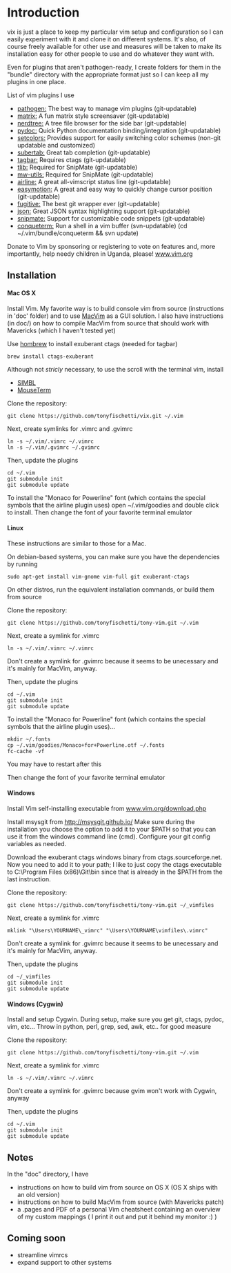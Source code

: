 # Introduction

vix is just a place to keep my particular vim setup and configuration
so I can easily experiment with it and clone it on different systems. It's 
also, of course freely available for other use and measures will be taken
to make its installation easy for other people to use and do whatever they
want with.

Even for plugins that aren't pathogen-ready, I create folders for them
in the "bundle" directory with the appropriate format just so I can keep
all my plugins in one place.

List of vim plugins I use
 - [pathogen:](https://github.com/tpope/vim-pathogen)
   The best way to manage vim plugins
   (git-updatable)
 - [matrix:](https://github.com/uguu-org/vim-matrix-screensaver)
   A fun matrix style screensaver 
   (git-updatable)
 - [nerdtree:](https://github.com/scrooloose/nerdtree)
   A tree file browser for the side bar
   (git-updatable)
 - [pydoc:](https://github.com/fs111/pydoc.vim)
   Quick Python documentation binding/integration
   (git-updatable)
 - [setcolors:](http://vim.wikia.com/wiki/VimTip341)
   Provides support for easily switching color schemes
   (non-git updatable and customized)
 - [subertab:](https://github.com/ervandew/supertab)
   Great tab completion
   (git-updatable)
 - [tagbar:](github.com/majutsushi/tagbar)
   Requires ctags
   (git-updatable)
 - [tlib:](https://github.com/tomtom/tlib_vim.git)
   Required for SnipMate
   (git-updatable)
 - [mw-utils:](https://github.com/MarcWeber/vim-addon-mw-utils.git)
   Required for SnipMate
   (git-updatable)
 - [airline:](https://github.com/bling/vim-airline)
   A great all-vimscript status line
   (git-updatable)
 - [easymotion:](https://github.com/Lokaltog/vim-easymotion)
   A great and easy way to quickly change cursor position
   (git-updatable)
 - [fugitive:](https://github.com/tpope/vim-fugitive)
   The best git wrapper ever
   (git-updatable)
 - [json:](https://github.com/vim-scripts/vim-json-bundle)
   Great JSON syntax highlighting support
   (git-updatable)
 - [snipmate:](https://github.com/garbas/vim-snipmate)
   Support for customizable code snippets
   (git-updatable)
 - [conqueterm:](https://code.google.com/p/conque/)
   Run a shell in a vim buffer
   (svn-updatable) (cd ~/.vim/bundle/conqueterm && svn update)

Donate to Vim by sponsoring or registering to vote on features and, more
importantly, help needy children in Uganda, please!
www.vim.org


Installation
-------------


#### Mac OS X

Install Vim. My favorite way is to build console vim from source
(instructions in 'doc' folder) and to use 
[MacVim](https://code.google.com/p/macvim/) as a GUI solution. 
I also have instructions (in doc/) on how to compile MacVim from source
that should work with Mavericks (which I haven't tested yet)

Use [hombrew](http://brew.sh/) to install exuberant ctags (needed for tagbar)

    brew install ctags-exuberant

Although not _stricly_ necessary, to use the scroll with the 
terminal vim, install
 - [SIMBL](http://www.culater.net/software/SIMBL/SIMBL.php)
 - [MouseTerm](https://bitheap.org/mouseterm/)

Clone the repository:

    git clone https://github.com/tonyfischetti/vix.git ~/.vim

 
Next, create symlinks for .vimrc and .gvimrc

    ln -s ~/.vim/.vimrc ~/.vimrc
    ln -s ~/.vim/.gvimrc ~/.gvimrc


Then, update the plugins

    cd ~/.vim
    git submodule init
    git submodule update


To install the "Monaco for Powerline" font (which contains the
special symbols that the airline plugin uses) open ~/.vim/goodies
and double click to install. Then change the font of your favorite
terminal emulator


#### Linux

These instructions are similar to those for a Mac.

On debian-based systems, you can make sure you have the dependencies 
by running

    sudo apt-get install vim-gnome vim-full git exuberant-ctags

On other distros, run the equivalent installation commands, or build them
from source

Clone the repository:

    git clone https://github.com/tonyfischetti/tony-vim.git ~/.vim


Next, create a symlink for .vimrc

    ln -s ~/.vim/.vimrc ~/.vimrc

Don't create a symlink for .gvimrc because it seems to be unecessary
and it's mainly for MacVim, anyway.

Then, update the plugins

    cd ~/.vim
    git submodule init
    git submodule update


To install the "Monaco for Powerline" font (which contains the
special symbols that the airline plugin uses)...

    mkdir ~/.fonts
    cp ~/.vim/goodies/Monaco+for+Powerline.otf ~/.fonts
    fc-cache -vf

You may have to restart after this

Then change the font of your favorite terminal emulator


#### Windows

Install Vim self-installing executable from www.vim.org/download.php

Install msysgit from http://msysgit.github.io/ Make sure during the
installation you choose the option to add it to your $PATH so that
you can use it from the windows command line (cmd). Configure your git
config variables as needed.

Download the exuberant ctags windows binary from ctags.sourceforge.net.
Now you need to add it to your path; I like to just copy the ctags
executable to C:\Program Files (x86)\Git\bin since that is already in 
the $PATH from the last instruction.

Clone the repository:

    git clone https://github.com/tonyfischetti/tony-vim.git ~/_vimfiles


Next, create a symlink for .vimrc

    mklink "\Users\YOURNAME\_vimrc" "\Users\YOURNAME\vimfiles\.vimrc"

Don't create a symlink for .gvimrc because it seems to be unecessary
and it's mainly for MacVim, anyway.

Then, update the plugins

    cd ~/_vimfiles
    git submodule init
    git submodule update



#### Windows (Cygwin)

Install and setup Cygwin. During setup, make sure you get git, ctags, pydoc,
vim, etc...
Throw in python, perl, grep, sed, awk, etc.. for good measure

Clone the repository:

    git clone https://github.com/tonyfischetti/tony-vim.git ~/.vim


Next, create a symlink for .vimrc

    ln -s ~/.vim/.vimrc ~/.vimrc

Don't create a symlink for .gvimrc because gvim won't work with Cygwin,
anyway

Then, update the plugins

    cd ~/.vim
    git submodule init
    git submodule update



Notes
-----

In the "doc" directory, I have
 - instructions on how to build vim from source on OS X (OS X ships with 
an old version)
 - instructions on how to build MacVim from source (with Mavericks patch)
 - a .pages and PDF of a personal Vim cheatsheet containing an overview
of my custom mappings ( I print it out and put it behind my monitor :) )




Coming soon
----
 - streamline vimrcs
 - expand support to other systems


